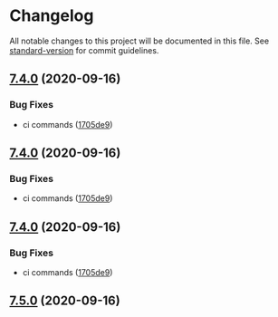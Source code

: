 # Changelog

All notable changes to this project will be documented in this file. See [standard-version](https://github.com/conventional-changelog/standard-version) for commit guidelines.

## [7.4.0](https://github.com/moxer-theme/moxer-code/compare/v7.3.0...v7.4.0) (2020-09-16)


### Bug Fixes

* ci commands ([1705de9](https://github.com/moxer-theme/moxer-code/commit/1705de90c628ae778da3953e3d039aa0ad84f572))

## [7.4.0](https://github.com/moxer-theme/moxer-code/compare/v7.5.0...v7.4.0) (2020-09-16)


### Bug Fixes

* ci commands ([1705de9](https://github.com/moxer-theme/moxer-code/commit/1705de90c628ae778da3953e3d039aa0ad84f572))

## [7.4.0](https://github.com/moxer-theme/moxer-code/compare/v7.5.0...v7.4.0) (2020-09-16)


### Bug Fixes

* ci commands ([1705de9](https://github.com/moxer-theme/moxer-code/commit/1705de90c628ae778da3953e3d039aa0ad84f572))

## [7.5.0](https://github.com/moxer-theme/moxer-code/compare/v7.4.0...v7.5.0) (2020-09-16)
